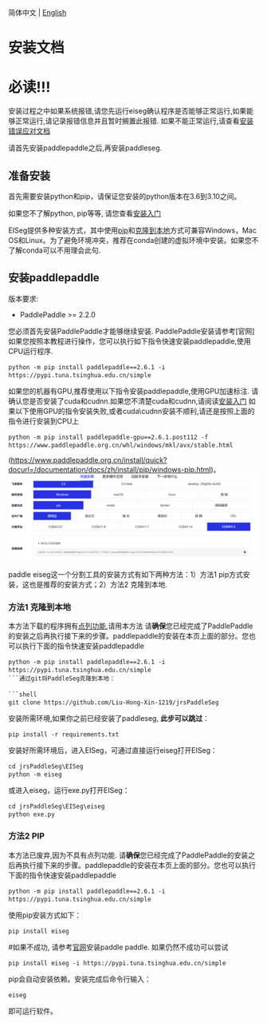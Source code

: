 简体中文 | [English](install_en.md)
# 安装文档

# 必读!!!
安装过程之中如果系统报错,请您先运行eiseg确认程序是否能够正常运行,如果能够正常运行,请记录报错信息并且暂时搁置此报错. 如果不能正常运行,请查看[安装错误应对文档](Install/installerror.md)

请首先安装paddlepaddle之后,再安装paddleseg.

## 准备安装
首先需要安装python和pip，请保证您安装的python版本在3.6到3.10之间。

如果您不了解python, pip等等, 请您查看[安装入门](Install/installfornewbe.md)

EISeg提供多种安装方式，其中使用[pip](#PIP)和[克隆到本地](#克隆到本地)方式可兼容Windows，Mac OS和Linux。为了避免环境冲突，推荐在conda创建的虚拟环境中安装。如果您不了解conda可以不用理会此句. 



## 安装paddlepaddle

版本要求:

* PaddlePaddle >= 2.2.0

您必须首先安装PaddlePaddle才能够继续安装. PaddlePaddle安装请参考[官网]
如果您按照本教程进行操作，您可以执行如下指令快速安装paddlepaddle,使用CPU运行程序.
```shell
python -m pip install paddlepaddle==2.6.1 -i https://pypi.tuna.tsinghua.edu.cn/simple
```
如果您的机器有GPU,推荐使用以下指令安装paddlepaddle,使用GPU加速标注. 请确认您是否安装了cuda和cudnn.如果您不清楚cuda和cudnn,请阅读[安装入门](Install/installfornewbe.md)
如果以下使用GPU的指令安装失败,或者cuda\cudnn安装不顺利,请还是按照上面的指令进行安装到CPU上
```shell
python -m pip install paddlepaddle-gpu==2.6.1.post112 -f https://www.paddlepaddle.org.cn/whl/windows/mkl/avx/stable.html
```
(https://www.paddlepaddle.org.cn/install/quick?docurl=/documentation/docs/zh/install/pip/windows-pip.html)。
![alt text](paddlemainpage.png)


paddle eiseg这一个分割工具的安装方式有如下两种方法：1）方法1 pip方式安装，这也是推荐的安装方式；2）方法2 克隆到本地.



### 方法1 克隆到本地
本方法下载的程序拥有[点列功能](docs\pcbseg\pointline.md),请用本方法
请**确保**您已经完成了PaddlePaddle的安装之后再执行接下来的步骤。paddlepaddle的安装在本页上面的部分。您也可以执行下面的指令快速安装paddlepaddle
```shell
python -m pip install paddlepaddle==2.6.1 -i https://pypi.tuna.tsinghua.edu.cn/simple
```通过git将PaddleSeg克隆到本地：

```shell
git clone https://github.com/Liu-Hong-Xin-1219/jrsPaddleSeg
```

安装所需环境,如果你之前已经安装了paddleseg, **此步可以跳过**：

```shell
pip install -r requirements.txt
```

安装好所需环境后，进入EISeg，可通过直接运行eiseg打开EISeg：

```shell
cd jrsPaddleSeg\EISeg
python -m eiseg
```

或进入eiseg，运行exe.py打开EISeg：

```shell
cd jrsPaddleSeg\EISeg\eiseg
python exe.py
```



### 方法2 PIP
本方法已废弃,因为不具有点列功能.
请**确保**您已经完成了PaddlePaddle的安装之后再执行接下来的步骤。paddlepaddle的安装在本页上面的部分。您也可以执行下面的指令快速安装paddlepaddle
```shell
python -m pip install paddlepaddle==2.6.1 -i https://pypi.tuna.tsinghua.edu.cn/simple
```
使用pip安装方式如下：

```shell
pip install eiseg
```
#如果不成功, 请参考[官网](https://www.paddlepaddle.org.cn/install/quick?docurl=/documentation/docs/zh/install/pip/windows-pip.html)安装paddle paddle. 如果仍然不成功可以尝试
```shell
pip install eiseg -i https://pypi.tuna.tsinghua.edu.cn/simple
```
pip会自动安装依赖。安装完成后命令行输入：
```shell
eiseg
```
即可运行软件。


